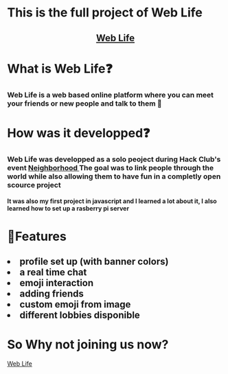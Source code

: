 # This is the full project of Web Life

<h2 align="center"><a href="https://web-life-client.vercel.app/templates/login.html">Web Life</a></h2>

# What is Web Life❓
<h3>Web Life is a web based online platform where you can meet your friends or new people and talk to them 💬<h3>

# How was it developped❓
<h3>Web Life was developped as a solo peoject during Hack Club's event <a href="https://neighborhood.hackclub.com"/> Neighborhood </a>
The goal was to link people through the world while also allowing them to have fun in a completly open scource project </h3>
<h4> It was also my first project in javascript and I learned a lot about it, I also learned how to set up a rasberry pi server</h4>

# 💪Features
<h2>
  <li> profile set up (with banner colors) </li>
  <li> a real time chat </li>
  <li> emoji interaction </li>
  <li> adding friends </li>
  <li> custom emoji from image </li>
  <li> different lobbies disponible </li>
</h2>

# So Why not joining us now?
<a href="https://web-life-client.vercel.app/templates/login.html">Web Life</a>
